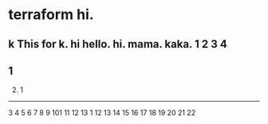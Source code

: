 # terraform hi.
k This for k.
hi hello.
hi.
mama.
kaka.
1
2
3
4
-----
1
-----
2. 1
-----
3
4
5
6
7
8
9
101
11
12
13
1
12
13
14
15
16
17
18
19
20
21
22
